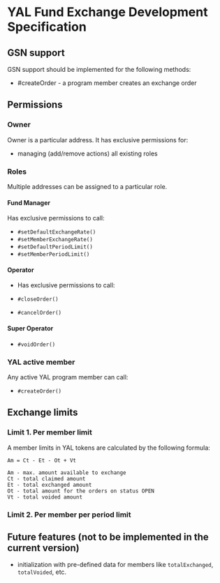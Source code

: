 # YAL Fund Exchange Development Specification

## GSN support

GSN support should be implemented for the following methods:

* #createOrder - a program member creates an exchange order

## Permissions
### Owner

Owner is a particular address. It has exclusive permissions for:

* managing (add/remove actions) all existing roles

### Roles

Multiple addresses can be assigned to a particular role.

#### Fund Manager

Has exclusive permissions to call:

- `#setDefaultExchangeRate()`
- `#setMemberExchangeRate()`
- `#setDefaultPeriodLimit()`
- `#setMemberPeriodLimit()`

#### Operator

- Has exclusive permissions to call:

- `#closeOrder()`
- `#cancelOrder()`

#### Super Operator

- `#voidOrder()`

### YAL active member

Any active YAL program member can call:

- `#createOrder()`

## Exchange limits

### Limit 1. Per member limit

A member limits in YAL tokens are calculated by the following formula:

```
Am = Ct - Et - Ot + Vt

Am - max. amount available to exchange
Ct - total claimed amount
Et - total exchanged amount
Ot - total amount for the orders on status OPEN
Vt - total voided amount
```

### Limit 2. Per member per period limit

## Future features (not to be implemented in the current version)

* initialization with pre-defined data for members like `totalExchanged`, `totalVoided`, etc.

